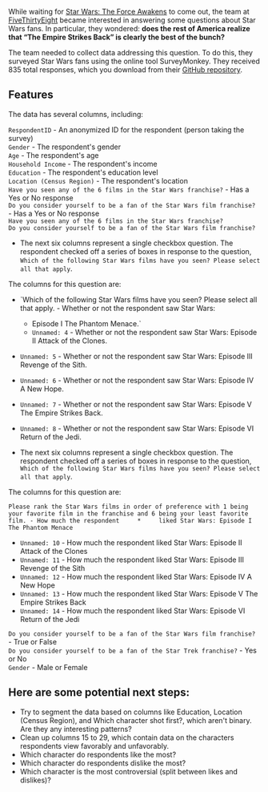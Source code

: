 While waiting for [Star Wars: The Force Awakens](https://en.wikipedia.org/wiki/Star_Wars:_The_Force_Awakens) to come out, the team at [FiveThirtyEight](https://github.com/fivethirtyeight/data/tree/master/star-wars-survey) became interested in answering some questions about Star Wars fans. 
In particular, they wondered: **does the rest of America realize that “The Empire Strikes Back” is clearly the best of the bunch?**

The team needed to collect data addressing this question. To do this, they surveyed Star Wars fans using the online tool SurveyMonkey. They received 835 total responses, which you download from their [GitHub repository](https://github.com/fivethirtyeight/data/tree/master/star-wars-survey).

## Features

The data has several columns, including:

`RespondentID` - An anonymized ID for the respondent (person taking the survey)    
`Gender` - The respondent's gender   
`Age` - The respondent's age   
`Household Income` - The respondent's income     
`Education` - The respondent's education level    
`Location (Census Region)` - The respondent's location    
`Have you seen any of the 6 films in the Star Wars franchise?` - Has a Yes or No response    
`Do you consider yourself to be a fan of the Star Wars film franchise?` - Has a Yes or No response    
`Have you seen any of the 6 films in the Star Wars franchise?`    
`Do you consider yourself to be a fan of the Star Wars film franchise?`    

* The next six columns represent a single checkbox question. The respondent checked off a series of boxes in response to the question, `Which of the following Star Wars films have you seen? Please select all that apply`. 

The columns for this question are:

* `Which of the following Star Wars films have you seen? Please select all that apply. - Whether or not the respondent saw Star Wars:
  *   Episode I The Phantom Menace.`    
  *   `Unnamed: 4` - Whether or not the respondent saw Star Wars: Episode II Attack of the Clones.    
* `Unnamed: 5` - Whether or not the respondent saw Star Wars: Episode III Revenge of the Sith.    
* `Unnamed: 6` - Whether or not the respondent saw Star Wars: Episode IV A New Hope.    
* `Unnamed: 7` - Whether or not the respondent saw Star Wars: Episode V The Empire Strikes Back.     
* `Unnamed: 8` - Whether or not the respondent saw Star Wars: Episode VI Return of the Jedi.    

* The next six columns represent a single checkbox question. The respondent checked off a series of boxes in response to the question, `Which of the following Star Wars films have you seen? Please select all that apply`. 

The columns for this question are:

`Please rank the Star Wars films in order of preference with 1 being your favorite film in the franchise and 6 being your least favorite film. - How much the respondent    
        *     liked Star Wars: Episode I The Phantom Menace`    
* `Unnamed: 10` - How much the respondent liked Star Wars: Episode II Attack of the Clones    
* `Unnamed: 11` - How much the respondent liked Star Wars: Episode III Revenge of the Sith   
* `Unnamed: 12` - How much the respondent liked Star Wars: Episode IV A New Hope   
* `Unnamed: 13` - How much the respondent liked Star Wars: Episode V The Empire Strikes Back    
* `Unnamed: 14` - How much the respondent liked Star Wars: Episode VI Return of the Jedi  

`Do you consider yourself to be a fan of the Star Wars film franchise?` - True or False  
`Do you consider yourself to be a fan of the Star Trek franchise?` - Yes or No   
`Gender` - Male or Female    




## Here are some potential next steps:

* Try to segment the data based on columns like Education, Location (Census Region), and Which character shot first?, which aren't binary. Are they any interesting patterns?
* Clean up columns 15 to 29, which contain data on the characters respondents view favorably and unfavorably.
* Which character do respondents like the most?
* Which character do respondents dislike the most?
* Which character is the most controversial (split between likes and dislikes)?
